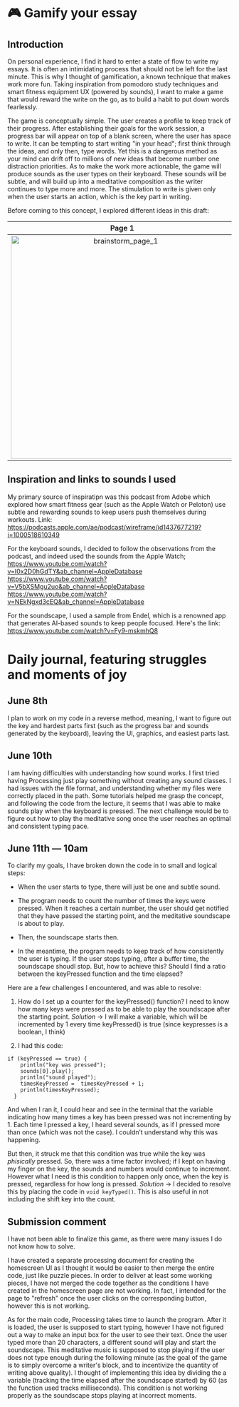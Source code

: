 # 🎮 Gamify your essay

## Introduction
On personal experience, I find it hard to enter a state of flow to write my essays. It is often an intimidating process that should not be left for the last minute. This is why I thought of gamification, a known technique that makes work more fun. Taking inspiration from pomodoro study techniques and smart fitness equipment UX (powered by sounds), I want to make a game that would reward the write on the go, as to build a habit to put down words fearlessly.


The game is conceptually simple. The user creates a profile to keep track of their progress. After establishing their goals for the work session, a progress bar will appear on top of a blank screen, where the user has space to write. It can be tempting to start writing "in your head"; first think through the ideas, and only then, type words. Yet this is a dangerous method as your mind can drift off to millions of new ideas that become number one distraction priorities. As to make the work more actionable, the game will produce sounds as the user types on their keyboard. These sounds will be subtle, and will build up into a meditative composition as the writer continues to type more and more. The stimulation to write is given only when the user starts an action, which is the key part in writing.


Before coming to this concept, I explored different ideas in this draft:


Page 1             |  Page 2
:-------------------------:|:-------------------------:
<img width="500" alt="brainstorm_page_1" src= https://user-images.githubusercontent.com/61503490/121135297-6c49b300-c845-11eb-8ce4-89cfec66893f.jpg>  |  <img width="500" alt="brainstorm_page_1" src=https://user-images.githubusercontent.com/61503490/121135382-7ec3ec80-c845-11eb-8a51-196d5579b8ce.jpg>



## Inspiration and links to sounds I used
My primary source of inspiratipn was this podcast from Adobe which explored how smart fitness gear (such as the Apple Watch or Peloton) use subtle and rewarding sounds to keep users push themselves during workouts. Link: https://podcasts.apple.com/ae/podcast/wireframe/id1437677219?i=1000518610349 

For the keyboard sounds, I decided to follow the observations from the podcast, and indeed used the sounds from the Apple Watch;
https://www.youtube.com/watch?v=I0x2D0hGdTY&ab_channel=AppleDatabase 
https://www.youtube.com/watch?v=V5bXSMgu2uo&ab_channel=AppleDatabase
https://www.youtube.com/watch?v=NEkNgxd3cEQ&ab_channel=AppleDatabase

For the soundscape, I used a sample from Endel, which is a renowned app that generates AI-based sounds to keep people focused. Here's the link: https://www.youtube.com/watch?v=Fy9-mskmhQ8


# Daily journal, featuring struggles and moments of joy

## June 8th

I plan to work on my code in a reverse method, meaning, I want to figure out the key and hardest parts first (such as the progress bar and sounds generated by the keyboard), leaving the UI, graphics, and easiest parts last.


## June 10th

I am having difficulties with understanding how sound works. I first tried having Processing just play something without creating any sound classes. I had issues with the file format, and understanding whether my files were correctly placed in the path.
Some tutorials helped me grasp the concept, and following the code from the lecture, it seems that I was able to make sounds play when the keyboard is pressed. The next challenge would be to figure out how to play the meditative song once the user reaches an optimal and consistent typing pace.


## June 11th — 10am

To clarify my goals, I have broken down the code in to small and logical steps:

- When the user starts to type, there will just be one and subtle sound.

- The program needs to count the number of times the keys were pressed. When it reaches a certain number, the user should get notified that they have passed the starting point, and the meditative soundscape is about to play.

- Then, the soundscape starts then.

- In the meantime, the program needs to keep track of how consistently the user is typing. If the user stops typing, after a buffer time, the soundscape shoudl stop. But, how to achieve this? Should I find a ratio between the keyPressed function and the time elapsed?

Here are a few challenges I encountered, and was able to resolve:
1. How do I set up a counter for the keyPressed() function? I need to know how many keys were pressed as to be able to play the soundscape after the starting point.
    *Solution* → I will make a variable, which will be incremented by 1 every time keyPressed() is true (since keypresses is a boolean, I think)

2. I had this code:
````
if (keyPressed == true) {
    println("key was pressed");
    sounds[0].play();
    println("sound played");
    timesKeyPressed =  timesKeyPressed + 1;
    println(timesKeyPressed);
  }
````
And when I ran it, I could hear and see in the terminal that the variable indicating how many times a key has been pressed was not incrementing by 1. Each time I pressed a key, I heard several sounds, as if I pressed more than once (which was not the case). I couldn’t understand why this was happening. 

But then, it struck me that this condition was true while the key was _phisically_ pressed. So, there was a time factor involved; if I kept on having my finger on the key, the sounds and numbers would continue to increment. However what I need is this condition to happen only once, when the key is pressed, regardless for how long is pressed.
  *Solution* → I decided to resolve this by placing the code in ````void keyTyped()````. This is also useful in not including the shift key into the count.
  
  
## Submission comment

I have not been able to finalize this game, as there were many issues I do not know how to solve. 

I have created a separate processing document for creating the homescreen UI as I thought it would be easier to then merge the entire code, just like puzzle pieces. In order to deliver at least some working pieces, I have not merged the code together as the conditions I have created in the homescreen page are not working. In fact, I intended for the page to "refresh" once the user clicks on the corresponding button, however this is not working.

As for the main code, Processing takes time to launch the program. After it is loaded, the user is supposed to start typing, however I have not figured out a way to make an input box for the user to see their text. Once the user typed more than 20 characters, a different sound will play and start the soundscape. This meditative music is supposed to stop playing if the user does not type enough during the following minute (as the goal of the game is to simply overcome a writer's block, and to incentivize the quantity of writing above quality). I thought of implementing this idea by dividing the a variable (tracking the time elapsed after the soundscape started) by 60 (as the function used tracks milliseconds). This condition is not working properly as the soundscape stops playing at incorrect moments.
